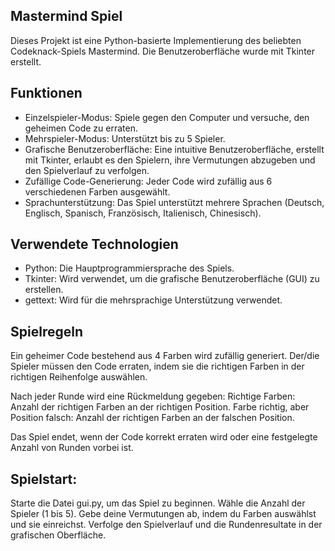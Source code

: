 ## Mastermind Spiel

Dieses Projekt ist eine Python-basierte Implementierung des beliebten Codeknack-Spiels Mastermind. Die Benutzeroberfläche wurde mit Tkinter erstellt.

## Funktionen
  - Einzelspieler-Modus: Spiele gegen den Computer und versuche, den geheimen Code zu erraten.
  - Mehrspieler-Modus: Unterstützt bis zu 5 Spieler.
  - Grafische Benutzeroberfläche: Eine intuitive Benutzeroberfläche, erstellt mit Tkinter, erlaubt es den Spielern, ihre Vermutungen abzugeben und den Spielverlauf zu verfolgen.
  - Zufällige Code-Generierung: Jeder Code wird zufällig aus 6 verschiedenen Farben ausgewählt.
  - Sprachunterstützung: Das Spiel unterstützt mehrere Sprachen (Deutsch, Englisch, Spanisch, Französisch, Italienisch, Chinesisch).

## Verwendete Technologien
  - Python: Die Hauptprogrammiersprache des Spiels.
  - Tkinter: Wird verwendet, um die grafische Benutzeroberfläche (GUI) zu erstellen.
  - gettext: Wird für die mehrsprachige Unterstützung verwendet.

## Spielregeln
  Ein geheimer Code bestehend aus 4 Farben wird zufällig generiert.
  Der/die Spieler müssen den Code erraten, indem sie die richtigen Farben in der richtigen Reihenfolge auswählen.
  
  Nach jeder Runde wird eine Rückmeldung gegeben:
    Richtige Farben: Anzahl der richtigen Farben an der richtigen Position.
    Farbe richtig, aber Position falsch: Anzahl der richtigen Farben an der falschen Position.
    
  Das Spiel endet, wenn der Code korrekt erraten wird oder eine festgelegte Anzahl von Runden vorbei ist.

## Spielstart:
  Starte die Datei gui.py, um das Spiel zu beginnen.
  Wähle die Anzahl der Spieler (1 bis 5).
  Gebe deine Vermutungen ab, indem du Farben auswählst und sie einreichst.
  Verfolge den Spielverlauf und die Rundenresultate in der grafischen Oberfläche.

